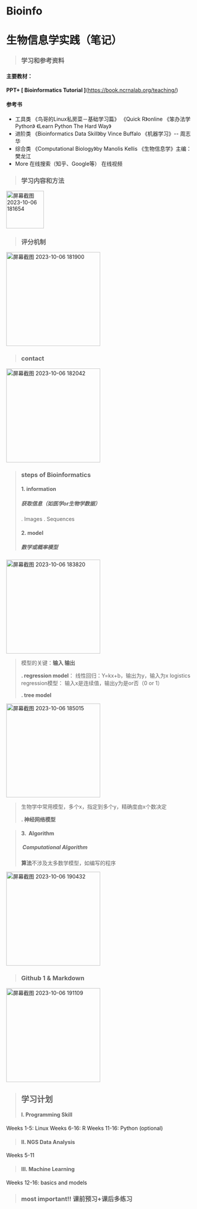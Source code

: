# Bioinfo
# 生物信息学实践（笔记）

>### 学习和参考资料
#### 主要教材：
  **PPT+ [ Bioinformatics Tutorial ]**(https://book.ncrnalab.org/teaching/)
 #### 参考书
 - 工具类
   《鸟哥的Linux私房菜－基础学习篇》
   《Quick R》online
   《笨办法学 Python》
   《Learn Python The Hard Way》
 - 进阶类
    《Bioinformatics Data Skill》by Vince Buffalo
    《机器学习》-- 周志华
 - 综合类
    《Computational Biology》by Manolis Kellis
    《生物信息学》主编：樊龙江
 - More
  在线搜索（知乎、Google等）
  在线视频
  
 >### **学习内容和方法**

<img width="100" alt="屏幕截图 2023-10-06 181654" src="https://githubfast.com/kwsekds/Bioinfo.github.io/assets/146935401/d3fb773f-8681-4d17-9c55-3fe7fae52511">


 
 >### **评分机制**

<img width="250" alt="屏幕截图 2023-10-06 181900" src="https://github.com/kwsekds/Bioinfo.github.io/assets/146935401/e42b0ea1-6308-4b95-aace-927fc7ec86eb">




 >### **contact**
 
<img width="250" alt="屏幕截图 2023-10-06 182042" src="https://github.com/kwsekds/Bioinfo.github.io/assets/146935401/7d48fab1-aff4-484e-b833-266511e77921">


 
 >### **steps of Bioinformatics**
 >#### **1. information**
 >#####  获取信息（如医学or生物学数据）
 >. Images
 >. Sequences
 >#### **2. model**
 >##### 数学或概率模型
<img width="250" alt="屏幕截图 2023-10-06 183820" src="https://github.com/kwsekds/Bioinfo.github.io/assets/146935401/fa81b80c-3220-4664-9cbf-10692a703174">


 
 >模型的关键：**输入 输出**
 >
 >**. regression model**：
 >    线性回归：Y=kx+b，输出为y，输入为x
 >    logistics regression模型： 输入x是连续值，输出y为是or否（0 or 1）
 >    
 >**. tree model**
<img width="250" alt="屏幕截图 2023-10-06 185015" src="https://github.com/kwsekds/Bioinfo.github.io/assets/146935401/4521ebf6-6bf1-4bf3-8c61-708b4d8c64de">


 
 >  生物学中常用模型，多个x，指定到多个y，精确度由x个数决定
 >  
 >  **. 神经网络模型**
 >  
 
 
 
 
 >#### **3.  Algorithm**
 >#####  Computational Algorithm
 >**算法**不涉及太多数学模型，如编写的程序

<img width="250" alt="屏幕截图 2023-10-06 190432" src="https://github.com/kwsekds/Bioinfo.github.io/assets/146935401/641f7a62-7ffe-4d8b-9b98-9089858ce495">





>### **Github 1 & Markdown**
<img width="250" alt="屏幕截图 2023-10-06 191109" src="https://github.com/kwsekds/Bioinfo.github.io/assets/146935401/f2b21865-a4d8-4d8b-85bc-41d4824830ad">





>## **学习计划**
 >#### I. Programming Skill
Weeks 1-5: Linux
Weeks 6-16: R
Weeks 11-16: Python (optional)
>#### II. NGS Data Analysis 
Weeks 5-11
>#### III. Machine Learning
Weeks 12-16: basics and models

>### most important!! 课前预习+课后多练习
